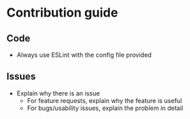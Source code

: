 # Contribution guide
## Code
- Always use ESLint with the config file provided

## Issues
- Explain why there is an issue
  - For feature requests, explain why the feature is useful
  - For bugs/usability issues, explain the problem in detail
